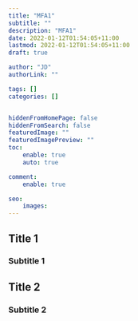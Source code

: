 ```yaml
---
title: "MFA1"
subtitle: ""
description: "MFA1"
date: 2022-01-12T01:54:05+11:00
lastmod: 2022-01-12T01:54:05+11:00
draft: true

author: "JD"
authorLink: ""

tags: []
categories: []


hiddenFromHomePage: false
hiddenFromSearch: false
featuredImage: ""
featuredImagePreview: ""
toc:
    enable: true
    auto: true

comment:
    enable: true

seo:
    images:
---
```


## Title 1

### Subtitle 1

## Title 2

### Subtitle 2